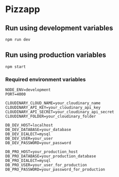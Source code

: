 # Pizzapp

## Run using development variables

```npm run dev```

## Run using production variables

```npm start```

### Required environment variables

```
NODE_ENV=development
PORT=4000

CLOUDINARY_CLOUD_NAME=your_cloudinary_name
CLOUDINARY_API_KEY=your_cloudinary_api_key
CLOUDINARY_API_SECRET=your_cloudinary_api_secret
CLOUDINARY_FOLDER=your_cloudinary_folder

DB_DEV_HOST=localhost
DB_DEV_DATABASE=your_database
DB_DEV_DIALECT=mysql
DB_DEV_USER=your_user
DB_DEV_PASSWORD=your_password

DB_PRO_HOST=your_production_host
DB_PRO_DATABASE=your_production_database
DB_PRO_DIALECT=mysql
DB_PRO_USER=your_user_for_production
DB_PRO_PASSWORD=your_password_for_production
```